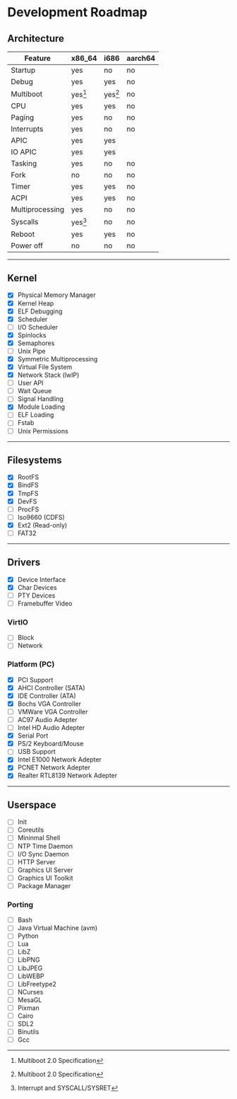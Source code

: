 
# Development Roadmap

## Architecture

| Feature       | x86_64 | i686    | aarch64 |
|---------------|--------|---------|---------|
| Startup       | yes    | no      | no      |
| Debug         | yes    | yes     | no      |
| Multiboot     | yes[^1]| yes[^1] | no      |
| CPU           | yes    | yes     | no      |
| Paging        | yes    | no      | no      |
| Interrupts    | yes    | no      | no      |
| APIC          | yes    | yes     |         |
| IO APIC       | yes    | yes     |         |
| Tasking       | yes    | no      | no      |
| Fork          | no     | no      | no      |
| Timer         | yes    | yes     | no      |
| ACPI          | yes    | yes     | no      |
| Multiprocessing| yes   | no      | no      |
| Syscalls      | yes[^2]| no      | no      |
| Reboot        | yes    | yes     | no      |
| Power off     | no     | no      | no      |

[^1]: Multiboot 2.0 Specification
[^2]: Interrupt and SYSCALL/SYSRET


------------------------------------------
## Kernel

- [x] Physical Memory Manager
- [x] Kernel Heap
- [x] ELF Debugging
- [x] Scheduler
- [ ] I/O Scheduler
- [x] Spinlocks
- [x] Semaphores
- [ ] Unix Pipe
- [x] Symmetric Multiprocessing
- [x] Virtual File System
- [x] Network Stack (lwIP)
- [ ] User API
- [ ] Wait Queue
- [ ] Signal Handling
- [x] Module Loading
- [ ] ELF Loading
- [ ] Fstab
- [ ] Unix Permissions

------------------------------------------
## Filesystems
- [x] RootFS
- [x] BindFS
- [x] TmpFS
- [x] DevFS
- [ ] ProcFS
- [ ] Iso9660 (CDFS)
- [x] Ext2 (Read-only)
- [ ] FAT32

------------------------------------------
## Drivers
- [x] Device Interface
- [x] Char Devices
- [ ] PTY Devices
- [ ] Framebuffer Video

### VirtIO
- [ ] Block
- [ ] Network

### Platform (PC)
- [x] PCI Support
- [x] AHCI Controller (SATA)
- [x] IDE Controller (ATA)
- [x] Bochs VGA Controller
- [ ] VMWare VGA Controller
- [ ] AC97 Audio Adepter
- [ ] Intel HD Audio Adepter
- [x] Serial Port
- [x] PS/2 Keyboard/Mouse
- [ ] USB Support
- [x] Intel E1000 Network Adepter
- [x] PCNET Network Adepter
- [x] Realter RTL8139 Network Adepter

------------------------------------------
## Userspace
- [ ] Init
- [ ] Coreutils
- [ ] Mininmal Shell
- [ ] NTP Time Daemon
- [ ] I/O Sync Daemon
- [ ] HTTP Server
- [ ] Graphics UI Server
- [ ] Graphics UI Toolkit
- [ ] Package Manager

### Porting
- [ ] Bash
- [ ] Java Virtual Machine (avm)
- [ ] Python
- [ ] Lua
- [ ] LibZ
- [ ] LibPNG
- [ ] LibJPEG
- [ ] LibWEBP
- [ ] LibFreetype2
- [ ] NCurses
- [ ] MesaGL
- [ ] Pixman
- [ ] Cairo
- [ ] SDL2
- [ ] Binutils
- [ ] Gcc